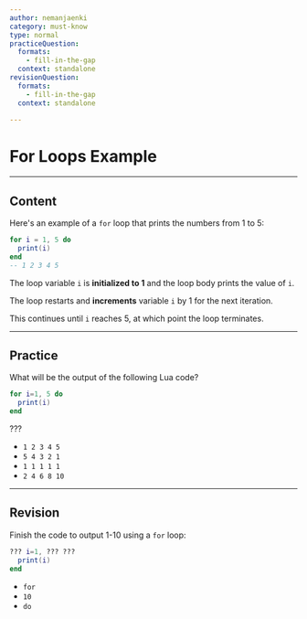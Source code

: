 ```yaml
---
author: nemanjaenki
category: must-know
type: normal
practiceQuestion:
  formats:
    - fill-in-the-gap
  context: standalone
revisionQuestion:
  formats:
    - fill-in-the-gap
  context: standalone

---
```


# For Loops Example

---
## Content

Here's an example of a `for` loop that prints the numbers from 1 to 5:
```lua
for i = 1, 5 do
  print(i)
end
-- 1 2 3 4 5
```

The loop variable `i` is **initialized to 1** and the loop body prints the value of `i`.

The loop restarts and **increments** variable `i` by 1 for the next iteration. 

This continues until `i` reaches 5, at which point the loop terminates.


---

## Practice

What will be the output of the following Lua code?
```lua
for i=1, 5 do
  print(i)
end
```

???

- `1 2 3 4 5`
- `5 4 3 2 1`
- `1 1 1 1 1`
- `2 4 6 8 10`

---

## Revision

Finish the code to output 1-10 using a `for` loop:
```lua
??? i=1, ??? ???
  print(i)
end
```

- `for`
- `10`
- `do`

